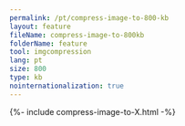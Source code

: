 ```yaml
---
permalink: /pt/compress-image-to-800-kb
layout: feature
fileName: compress-image-to-800kb
folderName: feature
tool: imgcompression
lang: pt
size: 800
type: kb
nointernationalization: true
---
```

{%- include compress-image-to-X.html -%}       
